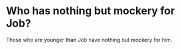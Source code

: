 # Who has nothing but mockery for Job?

Those who are younger than Job have nothing but mockery for him.
